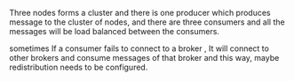 Three nodes forms a cluster and there is one producer which produces message to the cluster of nodes, and there are three consumers and all the messages will be load balanced between the consumers.

sometimes If a consumer fails to connect to a broker , It will connect to other brokers and consume messages of that broker and this way, maybe redistribution needs to be configured.